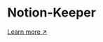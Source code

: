 # Notion-Keeper
[Learn more ↗](https://www.notion.so/Notion-Keeper-V2-01df9db02b094ebf85295513f89c1b9d)